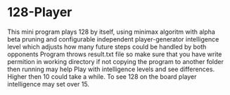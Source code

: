 # 128-Player
This mini program plays 128 by itself, using minimax algoritm with alpha beta pruning and configurable independent player-generator intelligence level which adjusts how many future steps could be handled by both opponents Program throws result.txt file so make sure that you have write permition in working directory if not copying the program to another folder then running may help Play with intelligence levels and see differences. Higher then 10 could take a while. To see 128 on the board player intelligence may set over 15.
